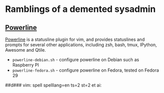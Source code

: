 # Ramblings of a demented sysadmin 

## [Powerline]()

[Powerline]() is a statusline plugin for vim, and provides statuslines and prompts for several other applications, including zsh, bash, tmux, IPython, Awesome and Qtile. 

- `powerline-debian.sh` - configure powerline on Debian such as Raspberry PI
- `powerline-fedora.sh` - configure powerline on Fedora, tested on Fedora 29

##d### vim: spell spelllang=en ts=2 st=2 et ai:

[Powerline]: https://github.com/powerline/powerline
